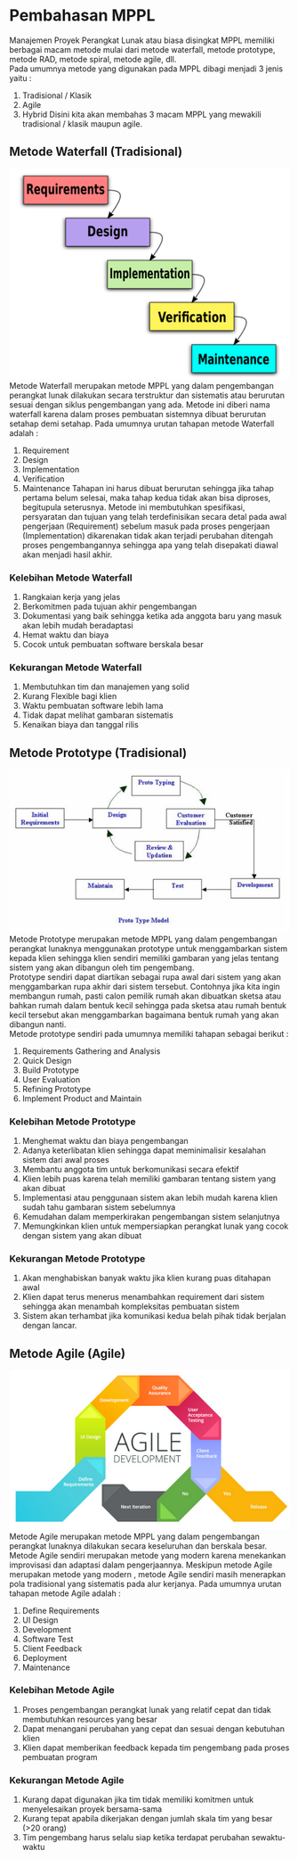 # Pembahasan MPPL

Manajemen Proyek Perangkat Lunak atau biasa disingkat MPPL memiliki berbagai macam metode mulai dari metode waterfall, metode prototype,
metode RAD, metode spiral, metode agile, dll. </br>
Pada umumnya metode yang digunakan pada MPPL dibagi menjadi 3 jenis yaitu :</br>
1. Tradisional / Klasik
2. Agile
3. Hybrid
Disini kita akan membahas 3 macam MPPL yang mewakili tradisional / klasik maupun agile. </br>

## Metode Waterfall (Tradisional)

![gambar metode waterfall](/Gambar/Waterfall.png)
Metode Waterfall merupakan metode MPPL yang dalam pengembangan perangkat lunak dilakukan secara terstruktur dan sistematis
atau berurutan sesuai dengan siklus pengembangan yang ada. Metode ini diberi nama waterfall karena dalam proses pembuatan sistemnya dibuat berurutan setahap
demi setahap. Pada umumnya urutan tahapan metode Waterfall adalah :
1. Requirement
2. Design
3. Implementation
4. Verification
5. Maintenance
Tahapan ini harus dibuat berurutan sehingga jika tahap pertama belum selesai, maka tahap kedua tidak akan bisa diproses, begitupula seterusnya. 
Metode ini membutuhkan spesifikasi, persyaratan dan tujuan yang telah terdefinisikan secara detal pada awal pengerjaan (Requirement) sebelum masuk
pada proses pengerjaan (Implementation) dikarenakan tidak akan terjadi perubahan ditengah proses pengembangannya sehingga
apa yang telah disepakati diawal akan menjadi hasil akhir.

### Kelebihan Metode Waterfall

1. Rangkaian kerja yang jelas 
2. Berkomitmen pada tujuan akhir pengembangan
3. Dokumentasi yang baik sehingga ketika ada anggota baru yang masuk akan lebih mudah beradaptasi
4. Hemat waktu dan biaya
5. Cocok untuk pembuatan software berskala besar

### Kekurangan Metode Waterfall

1. Membutuhkan tim dan manajemen yang solid
2. Kurang Flexible bagi klien
3. Waktu pembuatan software lebih lama
4. Tidak dapat melihat gambaran sistematis
5. Kenaikan biaya dan tanggal rilis

## Metode Prototype (Tradisional)

![gambar metode prototype](/Gambar/Prototype.jpg)
Metode Prototype merupakan metode MPPL yang dalam pengembangan perangkat lunaknya menggunakan prototype untuk menggambarkan 
sistem kepada klien sehingga klien sendiri memiliki gambaran yang jelas tentang sistem yang akan dibangun oleh tim pengembang.</br>
Prototype sendiri dapat diartikan sebagai rupa awal dari sistem yang akan menggambarkan rupa akhir dari sistem tersebut. Contohnya jika kita ingin membangun rumah, pasti
calon pemilik rumah akan dibuatkan sketsa atau bahkan rumah dalam bentuk kecil sehingga pada sketsa atau rumah bentuk kecil tersebut akan menggambarkan bagaimana bentuk rumah yang akan dibangun nanti.</br>
Metode prototype sendiri pada umumnya memiliki tahapan sebagai berikut :
1. Requirements Gathering and Analysis
2. Quick Design
3. Build Prototype
4. User Evaluation
5. Refining Prototype
6. Implement Product and Maintain

### Kelebihan Metode Prototype

1. Menghemat waktu dan biaya pengembangan
2. Adanya keterlibatan klien sehingga dapat meminimalisir kesalahan sistem dari awal proses
3. Membantu anggota tim untuk berkomunikasi secara efektif
4. Klien lebih puas karena telah memiliki gambaran tentang sistem yang akan dibuat
5. Implementasi atau penggunaan sistem akan lebih mudah karena klien sudah tahu gambaran sistem sebelumnya
6. Kemudahan dalam memperkirakan pengembangan sistem selanjutnya
7. Memungkinkan klien untuk mempersiapkan perangkat lunak yang cocok dengan sistem yang akan dibuat

### Kekurangan Metode Prototype 

1. Akan menghabiskan banyak waktu jika klien kurang puas ditahapan awal
2. Klien dapat terus menerus menambahkan requirement dari sistem sehingga akan menambah kompleksitas pembuatan sistem
3. Sistem akan terhambat jika komunikasi kedua belah pihak tidak berjalan dengan lancar.

## Metode Agile (Agile)

![gambar metode agile](/Gambar/Agile.png)
Metode Agile merupakan metode MPPL yang dalam pengembangan perangkat lunaknya dilakukan secara keseluruhan dan berskala besar.
Metode Agile sendiri merupakan metode yang modern karena menekankan improvisasi dan adaptasi dalam pengerjaannya. Meskipun metode Agile merupakan metode yang modern
, metode Agile sendiri masih menerapkan pola tradisional yang sistematis pada alur kerjanya. Pada umumnya urutan tahapan metode Agile adalah :
1. Define Requirements
2. UI Design
3. Development
4. Software Test
5. Client Feedback
5. Deployment
6. Maintenance

### Kelebihan Metode Agile

1. Proses pengembangan perangkat lunak yang relatif cepat dan tidak membutuhkan resources yang besar
2. Dapat menangani perubahan yang cepat dan sesuai dengan kebutuhan klien
3. Klien dapat memberikan feedback kepada tim pengembang pada proses pembuatan program

### Kekurangan Metode Agile

1. Kurang dapat digunakan jika tim tidak memiliki komitmen untuk menyelesaikan proyek bersama-sama
2. Kurang tepat apabila dikerjakan dengan jumlah skala tim yang besar (>20 orang)
3. Tim pengembang harus selalu siap ketika terdapat perubahan sewaktu-waktu

